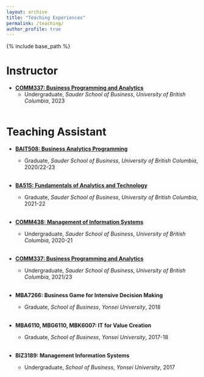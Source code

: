 ```yaml
---
layout: archive
title: "Teaching Experiences"
permalink: /teaching/
author_profile: true
---
```


{% include base_path %}

Instructor
======
* <a href="../teaching/COMM337.md" target="_blank">**COMM337: Business Programming and Analytics**</a>
  * Undergraduate, _Sauder School of Business_, _University of British Columbia_, 2023
<br/><br/>

Teaching Assistant
======
* <a href="../ta/8_BAIT508_UBC.md" target="_blank">**BAIT508: Business Analytics Programming**</a> 
  * Graduate, _Sauder School of Business_, _University of British Columbia_, 2020/22-23
<br/><br/>

* <a href="../ta/7_BA515_UBC.md" target="_blank">**BA515: Fundamentals of Analytics and Technology**</a> 
  * Graduate, _Sauder School of Business_, _University of British Columbia_, 2021-22
<br/><br/>

* <a href="../ta/6_COMM438_UBC.md" target="_blank">**COMM438: Management of Information Systems**</a> 
  * Undergraduate, _Sauder School of Business_, _University of British Columbia_, 2020-21
<br/><br/>

* <a href="../ta/5_COMM337_UBC.md" target="_blank">**COMM337: Business Programming and Analytics**</a> 
  * Undergraduate, _Sauder School of Business_, _University of British Columbia_, 2021/23
<br/><br/>

* **MBA7266: Business Game for Intensive Decision Making**
  * Graduate, _School of Business_, _Yonsei University_, 2018
<br/><br/>

* **MBA6110, MBG6110, MBK6007: IT for Value Creation**
  * Graduate, _School of Business_, _Yonsei University_, 2017-18
<br/><br/>

* **BIZ3189: Management Information Systems**
  * Undergraduate, _School of Business_, _Yonsei University_, 2017
<br/><br/>


